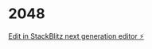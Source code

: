 # 2048

[Edit in StackBlitz next generation editor ⚡️](https://stackblitz.com/~/github.com/yfg1995/2048)